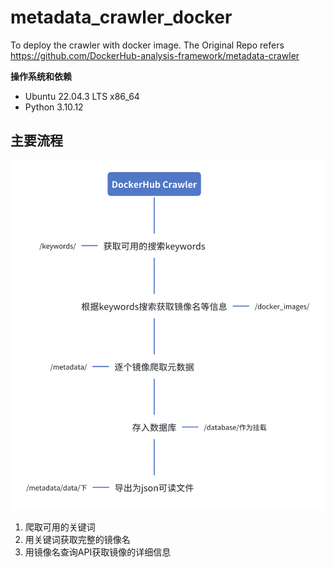 # metadata_crawler_docker
To deploy the crawler with docker image.
The Original Repo refers https://github.com/DockerHub-analysis-framework/metadata-crawler

**操作系统和依赖**
- Ubuntu 22.04.3 LTS x86_64
- Python 3.10.12

## 主要流程

![](.asset/repoflow.png)

1. 爬取可用的关键词
2. 用关键词获取完整的镜像名
3. 用镜像名查询API获取镜像的详细信息